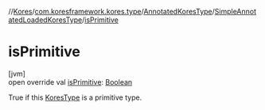 //[Kores](../../../../index.md)/[com.koresframework.kores.type](../../index.md)/[AnnotatedKoresType](../index.md)/[SimpleAnnotatedLoadedKoresType](index.md)/[isPrimitive](is-primitive.md)

# isPrimitive

[jvm]\
open override val [isPrimitive](is-primitive.md): [Boolean](https://kotlinlang.org/api/latest/jvm/stdlib/kotlin/-boolean/index.html)

True if this [KoresType](../../-kores-type/index.md) is a primitive type.
